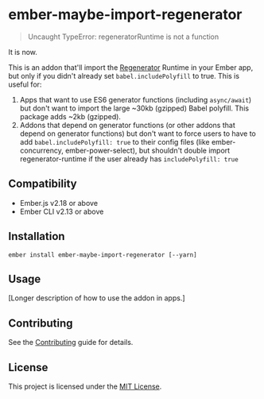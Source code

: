 # ember-maybe-import-regenerator

> Uncaught TypeError: regeneratorRuntime is not a function

It is now.

This is an addon that'll import the
[Regenerator](https://github.com/facebook/regenerator)
Runtime in your Ember app, but only if you didn't already set
`babel.includePolyfill` to true. This is useful for:

1. Apps that want to use ES6 generator functions (including `async/await`) but don't want to
   import the large ~30kb (gzipped) Babel polyfill. This package adds ~2kb (gzipped).
2. Addons that depend on generator functions (or other addons
   that depend on generator functions) but don't want to
   force users to have to add `babel.includePolyfill: true` to
   their config files (like ember-concurrency, ember-power-select), but
   shouldn't double import regenerator-runtime if the user already
   has `includePolyfill: true`


Compatibility
------------------------------------------------------------------------------

* Ember.js v2.18 or above
* Ember CLI v2.13 or above


Installation
------------------------------------------------------------------------------

```
ember install ember-maybe-import-regenerator [--yarn]
```


Usage
------------------------------------------------------------------------------

[Longer description of how to use the addon in apps.]


Contributing
------------------------------------------------------------------------------

See the [Contributing](CONTRIBUTING.md) guide for details.


License
------------------------------------------------------------------------------

This project is licensed under the [MIT License](LICENSE.md).

